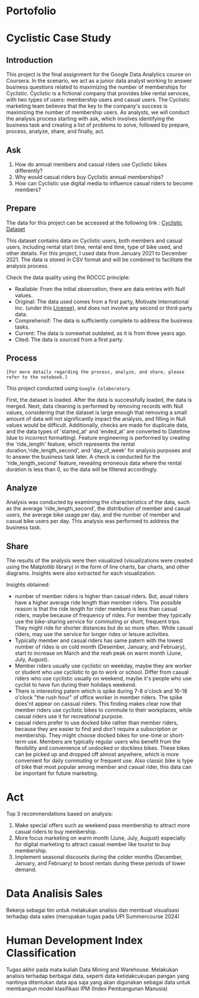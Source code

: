 # Portofolio
# Cyclistic Case Study
## Introduction
This project is the final assignment for the Google Data Analytics course on Coursera. In the scenario, we act as a junior data analyst working to answer business questions related to maximizing the number of memberships for Cyclistic. Cyclistic is a fictional company that provides bike rental services, with two types of users: membership users and casual users. The Cyclistic marketing team believes that the key to the company's success is maximizing the number of membership users. As analysts, we will conduct the analysis process starting with ask, which involves identifying the business task and creating a list of problems to solve, followed by prepare, process, analyze, share, and finally, act.
## Ask
1. How do annual members and casual riders use Cyclistic bikes differently?
2. Why would casual riders buy Cyclistic annual memberships?
3. How can Cyclistic use digital media to influence casual riders to become members?
## Prepare
The data for this project can be accessed at the following link : [Cyclistic Dataset](https://divvy-tripdata.s3.amazonaws.com/index.html)

This dataset contains data on Cyclistic users, both members and casual users, including rental start time, rental end time, type of bike used, and other details. For this project, I used data from January 2021 to December 2021. The data is stored in CSV format and will be combined to facilitate the analysis process.

Check the data quality using the ROCCC principle:
- Realiable: From the initial observation, there are data entries with Null values.
- Original: The data used comes from a first party, Motivate International Inc. (under this [License](https://divvybikes.com/data-license-agreement)), and does not involve any second or third-party data.
- Comprehensif: The data is sufficiently complete to address the business tasks.
- Current: The data is somewhat outdated, as it is from three years ago.
- Cited: The data is sourced from a first party.

## Process
`[For more details regarding the process, analyze, and share, please refer to the notebook.]`

This project conducted using `Google Colaboratory`. 

First, the dataset is loaded. After the data is successfully loaded, the data is merged. Next, data cleaning is performed by removing records with Null values, considering that the dataset is large enough that removing a small amount of data will not significantly impact the analysis, and filling in Null values would be difficult. Additionally, checks are made for duplicate data, and the data types of 'started_at' and 'ended_at' are converted to Datetime (due to incorrect formatting). Feature engineering is performed by creating the 'ride_length' feature, which represents the rental duration,'ride_length_second', and 'day_of_week' for analysis purposes and to answer the business task later. A check is conducted for the 'ride_length_second' feature, revealing erroneous data where the rental duration is less than 0, so the data will be filtered accordingly.

## Analyze
Analysis was conducted by examining the characteristics of the data, such as the average 'ride_length_second', the distribution of member and casual users, the average bike usage per day, and the number of member and casual bike users per day. This analysis was performed to address the business task.

## Share
The results of the analysis were then visualized (visualizations were created using the Matplotlib library) in the form of line charts, bar charts, and other diagrams. Insights were also extracted for each visualization.

Insights obtained:
- number of member riders is higher than casual riders. But, asual riders have a higher average ride length than member riders. The possible reason is that the ride length for rider members is less than casual riders, maybe because of frequency of rides. For member they typically use the bike-sharing service for commuting or short, frequent trips. They might ride for shorter distances but do so more often. While casual riders, may use the service for longer rides or leisure activities.
- Typically member and casual riders has same patern with the lowest number of rides is on cold month (Desember, January, and February), start to increase on March and the reah peak on warm month (June, July, August).
- Member riders usually use cyclistic on weekday, maybe they are worker or student who use cyclistic to go to work or school. Differ from casual riders who use cyclistic usually on weekend, maybe it's people who use cyclist to have fun during their holidays weekend.
- There is interesting patern which is spike during 7-8 o'clock and 16-18 o'clock "the rush hour" of office worker in member riders. The spike does'nt appear on cassual riders. This finding makes clear now that member riders use cyclistic bikes to commute to their workplaces, while casual riders use it for recreational purpose.
- casual riders prefer to use docked bike rather than member riders, because they are easier to find and don't require a subscription or membership. They might choose docked bikes for one-time or short-term use. Members are typically regular users who benefit from the flexibility and convenience of undocked or dockless bikes. These bikes can be picked up and dropped off almost anywhere, which is more convenient for daily commuting or frequent use. Also classic bike is type of bike that most popular among member and casual rider, this data can be important for future marketing.

# Act
Top 3 recommendations based on analysis:
1. Make special offers such as weekend pass membership to attract more casual riders to buy membership.
2. More focus marketing on warm month (June, July, August) especially for digital marketing to attract casual member like tourist to buy membership.
3. Implement seasonal discounts during the colder months (December, January, and February) to boost rentals during these periods of lower demand.

# Data Analisis Sales
Bekerja sebagai tim untuk melakukan analisis dan membuat visualisasi terhadap data sales (merupakan tugas pada UPI Summercourse 2024)

# Human Development Index Classification
Tugas akhir pada mata kuliah Data Mining and Warehouse. Melakukan analisis terhadap berbagai data, seperti data ketidakcukupan pangan yang nantinya ditentukan data apa saja yang akan digunakan sebagai data untuk membangun model klasifikasi IPM (Index Pembangunan Manusia)
